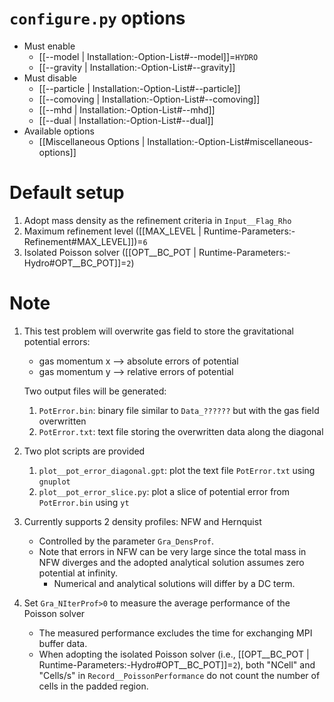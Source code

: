# `configure.py` options
- Must enable
   - [[--model | Installation:-Option-List#--model]]=`HYDRO`
   - [[--gravity | Installation:-Option-List#--gravity]]
- Must disable
   - [[--particle | Installation:-Option-List#--particle]]
   - [[--comoving | Installation:-Option-List#--comoving]]
   - [[--mhd | Installation:-Option-List#--mhd]]
   - [[--dual | Installation:-Option-List#--dual]]
- Available options
   - [[Miscellaneous Options | Installation:-Option-List#miscellaneous-options]]


# Default setup
1. Adopt mass density as the refinement criteria in `Input__Flag_Rho`
2. Maximum refinement level ([[MAX_LEVEL | Runtime-Parameters:-Refinement#MAX_LEVEL]])=`6`
3. Isolated Poisson solver ([[OPT__BC_POT | Runtime-Parameters:-Hydro#OPT__BC_POT]]=`2`)


# Note
1. This test problem will overwrite gas field to store the gravitational potential errors:
   - gas momentum x --> absolute errors of potential
   - gas momentum y --> relative errors of potential

   Two output files will be generated:
   1. `PotError.bin`: binary file similar to `Data_??????` but with the gas field overwritten
   2. `PotError.txt`: text   file storing the overwritten data along the diagonal

2. Two plot scripts are provided
   1. `plot__pot_error_diagonal.gpt`: plot the text file `PotError.txt` using `gnuplot`
   2. `plot__pot_error_slice.py`: plot a slice of potential error from `PotError.bin` using `yt`

3. Currently supports 2 density profiles: NFW and Hernquist
   - Controlled by the parameter `Gra_DensProf`.
   - Note that errors in NFW can be very large since the total mass in NFW diverges and the adopted analytical
     solution assumes zero potential at infinity.
      - Numerical and analytical solutions will differ by a DC term.

4. Set `Gra_NIterProf>0` to measure the average performance of the Poisson solver
   - The measured performance excludes the time for exchanging MPI buffer data.
   - When adopting the isolated Poisson solver (i.e., [[OPT__BC_POT | Runtime-Parameters:-Hydro#OPT__BC_POT]]=`2`), both "NCell" and "Cells/s"
     in `Record__PoissonPerformance` do not count the number of cells in the padded region.
